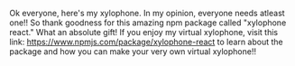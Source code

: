 Ok everyone, here's my xylophone. In my opinion, everyone needs atleast one!! So thank goodness for this amazing npm package called "xylophone react." What an absolute gift! If you enjoy my virtual xylophone, visit this link: https://www.npmjs.com/package/xylophone-react to learn about the package and how you can make your very own virtual xylophone!!